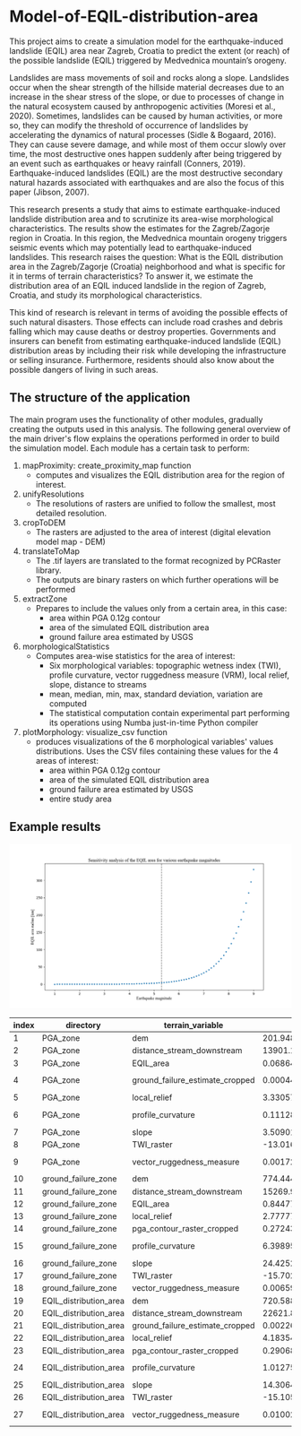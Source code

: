 # Model-of-EQIL-distribution-area
This project aims to create a simulation model for the earthquake-induced landslide (EQIL) area near Zagreb, Croatia to predict the extent (or reach) of the possible landslide (EQIL) triggered by Medvednica mountain’s orogeny.

Landslides are mass movements of soil and rocks along a slope. Landslides occur when the
shear strength of the hillside material decreases due to an increase in the shear stress of the
slope, or due to processes of change in the natural ecosystem caused by anthropogenic
activities (Moresi et al., 2020). Sometimes, landslides can be caused by human activities, or
more so, they can modify the threshold of occurrence of landslides by accelerating the
dynamics of natural processes (Sidle & Bogaard, 2016). They can cause severe damage, and
while most of them occur slowly over time, the most destructive ones happen suddenly after
being triggered by an event such as earthquakes or heavy rainfall (Conners, 2019).
Earthquake-induced landslides (EQIL) are the most destructive secondary natural hazards
associated with earthquakes and are also the focus of this paper (Jibson, 2007).

This research presents a study that aims to estimate earthquake-induced landslide distribution
area and to scrutinize its area-wise morphological characteristics. The results show the
estimates for the Zagreb/Zagorje region in Croatia. In this region, the Medvednica mountain
orogeny triggers seismic events which may potentially lead to earthquake-induced landslides.
This research raises the question: What is the EQIL distribution area in the Zagreb/Zagorje
(Croatia) neighborhood and what is specific for it in terms of terrain characteristics? To
answer it, we estimate the distribution area of an EQIL induced landslide in the region of
Zagreb, Croatia, and study its morphological characteristics.

This kind of research is relevant in terms of avoiding the possible effects of such natural
disasters. Those effects can include road crashes and debris falling which may cause deaths
or destroy properties. Governments and insurers can benefit from estimating
earthquake-induced landslide (EQIL) distribution areas by including their risk while
developing the infrastructure or selling insurance. Furthermore, residents should also know
about the possible dangers of living in such areas.

## The structure of the application
The main program uses the functionality of other modules, gradually creating the outputs 
used in this analysis. The following general overview of the main driver's flow explains the operations performed 
in order to build the simulation model. Each module has a certain task to perform:

1) mapProximity: create_proximity_map function
   - computes and visualizes the EQIL distribution area for the region of interest.
2) unifyResolutions 
   - The resolutions of rasters are unified to follow the smallest, most detailed resolution.
3) cropToDEM
   - The rasters are adjusted to the area of interest (digital elevation model map - DEM)
4) translateToMap
   - The .tif layers are translated to the format recognized by PCRaster library.
   - The outputs are binary rasters on which further operations will be performed
5) extractZone
   - Prepares to include the values only from a certain area, in this case:
     * area within PGA 0.12g contour
     * area of the simulated EQIL distribution area
     * ground failure area estimated by USGS 
6) morphologicalStatistics
   - Computes area-wise statistics for the area of interest:
     * Six morphological variables: topographic wetness index (TWI), profile curvature, 
       vector ruggedness measure (VRM), local relief, slope, distance to streams
     * mean, median, min, max, standard deviation, variation are computed
     * The statistical computation contain experimental part performing its operations
       using Numba just-in-time Python compiler
7) plotMorphology: visualize_csv function
   - produces visualizations of the 6 morphological variables' values distributions. 
     Uses the CSV files containing these values for the 4 areas of interest:
     * area within PGA 0.12g contour
     * area of the simulated EQIL distribution area
     * ground failure area estimated by USGS 
     * entire study area

## Example results
![alt text](https://github.com/p-stachyra/Model-of-EQIL-distribution-area/blob/main/visualizations/sensitivity_analysis.png)

|index|directory             |terrain_variable               |mean_value            |variance_biased       |variance_unbiased     |standard_deviation_biased|standard_deviation_unbiased|max_value    |min_value     |median_value  |
|-----|----------------------|-------------------------------|----------------------|----------------------|----------------------|-------------------------|---------------------------|-------------|--------------|--------------|
|1    |PGA_zone              |dem                            |201.94863257257387    |17079.648327961608    |17080.200477715203    |130.6891285760281        |130.69124101375425         |993.0        |82.0          |157.0         |
|2    |PGA_zone              |distance_stream_downstream     |13901.147484686871    |117626576.87123239    |117631116.33468066    |10845.578678486105       |10845.787953610408         |41508.4      |0.0           |11114.157     |
|3    |PGA_zone              |EQIL_area                      |0.06864826711754674   |0.51290556884061      |0.5129221500182792    |0.7161742587112511       |0.7161858348349813         |10.0         |0.0           |0.0           |
|4    |PGA_zone              |ground_failure_estimate_cropped|0.00044701708876363763|3.7956180887110275e-07|3.7957407932042455e-07|0.0006160858778377433    |0.0006160958361492346      |0.015451672  |0.0           |0.0005625602  |
|5    |PGA_zone              |local_relief                   |3.3305738600615915    |8.717205243711724     |8.717493912009086     |2.9524913621739395       |2.952540247314012          |9.0          |1.0           |1.0           |
|6    |PGA_zone              |profile_curvature              |0.11128384083136816   |3514.897502003044     |3515.0129034575716    |59.286571008981824       |59.28754425220842          |6686.0767    |-6033.268     |-2.7533576e-06|
|7    |PGA_zone              |slope                          |3.5090130031539903    |18.6773326575407      |18.677938710258513    |4.321727971256486        |4.321798087631873          |30.360462    |0.0           |1.8577819     |
|8    |PGA_zone              |TWI_raster                     |-13.016356720274482   |4.404441835135551     |4.404584359868914     |2.0986762101704852       |2.098710165761083          |-4.9608107   |-17.829576    |-13.03805     |
|9    |PGA_zone              |vector_ruggedness_measure      |0.0017229498014403985 |1.2117352018472649e-05|1.2117743747435842e-05|0.0034809987099211413    |0.0034810549762156646      |0.047728363  |9.271834e-08  |0.00037510128 |
|10   |ground_failure_zone   |dem                            |774.4444444444445     |3574.135802469136     |3784.3790849673205    |59.78407649591265        |61.51730719860323          |876.0        |656.0         |774.5         |
|11   |ground_failure_zone   |distance_stream_downstream     |15269.94775390625     |23684853.1151668      |25078079.76900014     |4866.7086532036          |5007.801889951333          |26276.666    |12655.301     |13266.959     |
|12   |ground_failure_zone   |EQIL_area                      |0.8447704580095079    |3.6752518435088657    |3.891443128421152     |1.9170946360336167       |1.9726741059843493         |6.0827627    |0.0           |0.0           |
|13   |ground_failure_zone   |local_relief                   |2.7777777777777777    |0.17283950617283958   |0.1830065359477125    |0.4157397096415491       |0.4277926319464987         |3.0          |2.0           |3.0           |
|14   |ground_failure_zone   |pga_contour_raster_cropped     |0.2724381486574809    |9.888122256788523e-05 |0.00010469776507187848|0.00994390378915068      |0.010232192583795444       |0.29956156   |0.26          |0.26934892    |
|15   |ground_failure_zone   |profile_curvature              |6.398951930306238e-07 |3.5080181788444543e-13|3.714372189364716e-13 |5.922852504363463e-07    |6.094564947036594e-07      |2.3903008e-06|8.7693635e-08 |4.492072e-07  |
|16   |ground_failure_zone   |slope                          |24.425234370761448    |6.276500191140483     |6.645706084736982     |2.505294432026001        |2.577926702747187          |28.02322     |19.12525      |24.929588     |
|17   |ground_failure_zone   |TWI_raster                     |-15.70289765463935    |0.4878731211233206    |0.5165715400129277    |0.6984791486675322       |0.7187291144881552         |-14.334189   |-17.10681     |-15.754505    |
|18   |ground_failure_zone   |vector_ruggedness_measure      |0.0065969138457957245 |1.113066037581076e-05 |1.1785405103799628e-05|0.003336264434335318     |0.003432987780898678       |0.014293254  |0.0027362937  |0.0051409993  |
|19   |EQIL_distribution_area|dem                            |720.5886075949367     |15239.01430059286     |15287.392123769345    |123.446402542127         |123.64219394595578         |981.0        |404.0         |720.5         |
|20   |EQIL_distribution_area|distance_stream_downstream     |22621.837090214598    |8892256.003877142     |8920485.388016436     |2981.9885988845          |2986.718163472482          |27561.291    |12633.724     |21406.955     |
|21   |EQIL_distribution_area|ground_failure_estimate_cropped|0.002261018167585842  |3.851177432398852e-06 |3.863403392501705e-06 |0.0019624417016560905    |0.0019655542201887245      |0.011194711  |0.00062405755 |0.0012637093  |
|22   |EQIL_distribution_area|local_relief                   |4.1835443037974684    |3.181501361961223     |3.1916013662849094    |1.7836763613282605       |1.7865053501976729         |9.0          |2.0           |5.0           |
|23   |EQIL_distribution_area|pga_contour_raster_cropped     |0.2906822777247127    |0.0001627926208497987 |0.00016330942282075044|0.012759021155629404     |0.012779257522280018       |0.3195611    |0.27278692    |0.28980446    |
|24   |EQIL_distribution_area|profile_curvature              |1.0127504615122613e-05|1.1250372185392921e-08|1.1286087652648136e-08|0.00010606777166223923   |0.00010623599979596435     |0.001764685  |-4.1868538e-05|2.41667e-09   |
|25   |EQIL_distribution_area|slope                          |14.306402396552171    |16.316898041568045    |16.36869771789048     |4.039418032534891        |4.045824726540991          |25.352772    |2.1681957     |14.60791      |
|26   |EQIL_distribution_area|TWI_raster                     |-15.105869250961497   |2.4253059383153044    |2.4330053222464643    |1.5573393780147295       |1.5598093865105647         |-10.349417   |-17.52993     |-15.439365    |
|27   |EQIL_distribution_area|vector_ruggedness_measure      |0.01002197717228032   |3.7511528433965274e-05|3.7630612651215957e-05|0.0061246655773164686    |0.006134379565303728       |0.034200232  |0.0012128265  |0.008357128   |
